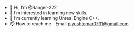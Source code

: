 - 👋 Hi, I’m @Ranger-222
- 👀 I’m interested in learning new skills.
- 🌱 I’m currently learning Unreal Engine C++.
- 📫 How to reach me - Email piyushtomar0731@gmail.com

<!---
Ranger-222/Ranger-222 is a ✨ special ✨ repository because its `README.md` (this file) appears on your GitHub profile.
You can click the Preview link to take a look at your changes.
--->
